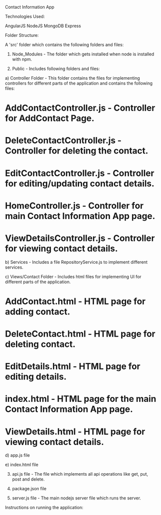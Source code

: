 Contact Information App

Technologies Used:

AngularJS
NodeJS
MongoDB
Express

Folder Structure:

A 'src' folder which contains the following folders and files:

1) Node_Modules - The folder which gets installed when node is installed with npm.

2) Public - Includes following folders and files:

a) Controller Folder - This folder contains the files for implementing controllers for different parts of the application and contains the following files:

# AddContactController.js - Controller for AddContact Page.
# DeleteContactController.js - Controller for deleting the contact.
# EditContactController.js - Controller for editing/updating contact details.
# HomeController.js - Controller for main Contact Information App page.
# ViewDetailsController.js - Controller for viewing contact details.

b) Services - Includes a file RepositoryService.js to implement different services.

c) Views/Contact Folder - Includes html files for implementing UI for different parts of the application.

# AddContact.html - HTML page for adding contact.
# DeleteContact.html - HTML page for deleting contact.
# EditDetails.html - HTML page for editing details.
# index.html - HTML page for the main Contact Information App page.
# ViewDetails.html - HTML page for viewing contact details.
 
d) app.js file

e) index.html file

3) api.js file - The file which implements all api operations like get, put, post and delete.

4) package.json file

5) server.js file - The main nodejs server file which runs the server.


Instructions on running the application:


